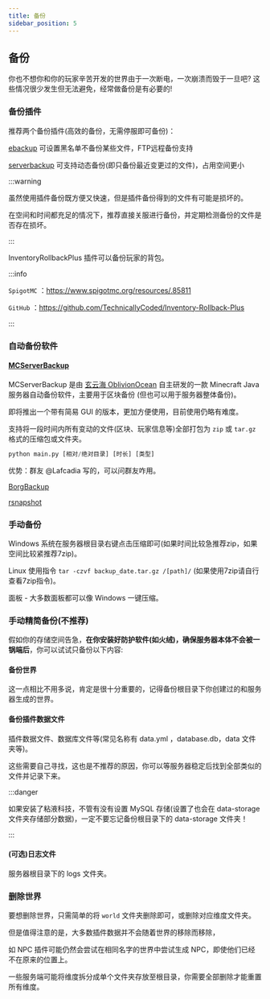 ```yaml
---
title: 备份
sidebar_position: 5
---
```


## 备份

你也不想你和你的玩家辛苦开发的世界由于一次断电，一次崩溃而毁于一旦吧? 这些情况很少发生但无法避免，经常做备份是有必要的!

### 备份插件

推荐两个备份插件(高效的备份，无需停服即可备份)：

[ebackup](https://www.spigotmc.org/resources/ebackup-simple-and-reliable-backups-for-your-server-supports-ftp-sftp.69917/)
可设置黑名单不备份某些文件，FTP远程备份支持

[serverbackup](https://www.spigotmc.org/resources/server-backup-ingame-dropbox-ftp-backup-1-8-1-20-multithreaded.79320/)
可支持动态备份(即只备份最近变更过的文件)，占用空间更小

:::warning

虽然使用插件备份既方便又快速，但是插件备份得到的文件有可能是损坏的。

在空间和时间都充足的情况下，推荐直接关服进行备份，并定期检测备份的文件是否存在损坏。

:::

InventoryRollbackPlus 插件可以备份玩家的背包。

:::info

`SpigotMC` ：https://www.spigotmc.org/resources/.85811

`GitHub` ：https://github.com/TechnicallyCoded/Inventory-Rollback-Plus

:::

### 自动备份软件

#### [MCServerBackup](https://github.com/OblivionOcean/MCServerBackup)

MCServerBackup 是由 [玄云海 OblivionOcean](https://github.com/OblivionOcean) 自主研发的一款 Minecraft Java 服务器自动备份软件，主要用于区块备份 (但也可以用于服务器整体备份)。

即将推出一个带有简易 GUI 的版本，更加方便使用，目前使用仍略有难度。

支持将一段时间内所有变动的文件(区块、玩家信息等)全部打包为 `zip` 或 `tar.gz` 格式的压缩包或文件夹。

```python title="使用方法"
python main.py [相对/绝对目录] [时长] [类型]
```

优势：群友 @Lafcadia 写的，可以问群友咋用。

[BorgBackup](https://www.borgbackup.org/)

[rsnapshot](https://rsnapshot.org/)

### 手动备份

Windows 系统在服务器根目录右键点击压缩即可(如果时间比较急推荐zip，如果空间比较紧推荐7zip)。

Linux 使用指令 ```tar -czvf backup_date.tar.gz /[path]/``` (如果使用7zip请自行查看7zip指令)。

面板 - 大多数面板都可以像 Windows 一键压缩。

### 手动精简备份(不推荐)

假如你的存储空间告急，**在你安装好防护软件(如火绒)，确保服务器本体不会被一锅端后**，你可以试试只备份以下内容:

#### 备份世界

这一点相比不用多说，肯定是很十分重要的，记得备份根目录下你创建过的和服务器生成的世界。

#### 备份插件数据文件

插件数据文件、数据库文件等(常见名称有 data.yml ，database.db，data 文件夹等)。

这些需要自己寻找，这也是不推荐的原因，你可以等服务器稳定后找到全部类似的文件并记录下来。

:::danger

如果安装了粘液科技，不管有没有设置 MySQL 存储(设置了也会在 data-storage 文件夹存储部分数据)，一定不要忘记备份根目录下的 data-storage 文件夹！

:::

#### (可选)日志文件

服务器根目录下的 logs 文件夹。

### 删除世界

要想删除世界，只需简单的将 `world` 文件夹删除即可，或删除对应维度文件夹。

但是值得注意的是，大多数插件数据并不会随着世界的移除而移除，

如 NPC 插件可能仍然会尝试在相同名字的世界中尝试生成 NPC，即使他们已经不在原来的位置上。

一些服务端可能将维度拆分成单个文件夹存放至根目录，你需要全部删除才能重置所有维度。
